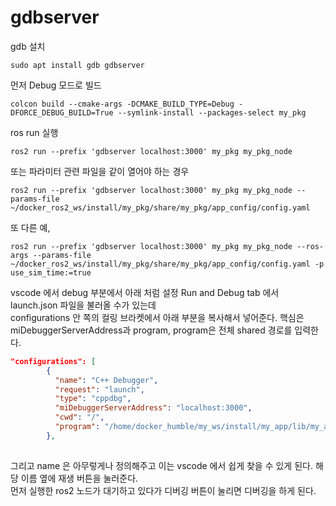 # gdbserver
gdb 설치  
```
sudo apt install gdb gdbserver
```

먼저 Debug 모드로 빌드 
```
colcon build --cmake-args -DCMAKE_BUILD_TYPE=Debug -DFORCE_DEBUG_BUILD=True --symlink-install --packages-select my_pkg
```

ros run 실행
```
ros2 run --prefix 'gdbserver localhost:3000' my_pkg my_pkg_node 
```

또는 파라미터 관련 파일을 같이 열어야 하는 경우
```
ros2 run --prefix 'gdbserver localhost:3000' my_pkg my_pkg_node --params-file ~/docker_ros2_ws/install/my_pkg/share/my_pkg/app_config/config.yaml
```

또 다른 예, 
```
ros2 run --prefix 'gdbserver localhost:3000' my_pkg my_pkg_node --ros-args --params-file ~/docker_ros2_ws/install/my_pkg/share/my_pkg/app_config/config.yaml -p use_sim_time:=true
```

vscode 에서 debug 부분에서 아래 처럼 설정
Run and Debug tab 에서 launch.json 파일을 불러올 수가 있는데  
configurations 안 쪽의 컬링 브라켓에서 아래 부분을 복사해서 넣어준다. 
핵심은 miDebuggerServerAddress과 program, program은 전체 shared 경로를 입력한다.

```json
"configurations": [
        {
          "name": "C++ Debugger",
          "request": "launch",
          "type": "cppdbg",
          "miDebuggerServerAddress": "localhost:3000",
          "cwd": "/",
          "program": "/home/docker_humble/my_ws/install/my_app/lib/my_app/my_app_node"
        },
    
```

그리고 name 은 아무렇게나 정의해주고  이는 vscode 에서 쉽게 찾을 수 있게 된다. 해당 이름 옆에 재생 버튼을 눌러준다.   
먼저 실행한 ros2 노드가 대기하고 있다가 디버깅 버튼이 눌리면 디버깅을 하게 된다.   




